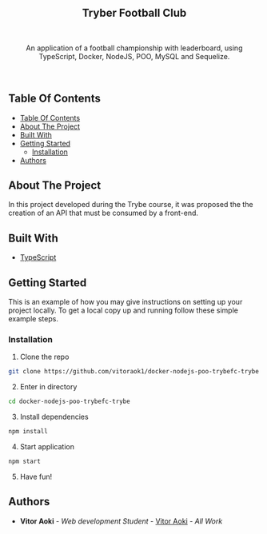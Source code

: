 <p align="center">
  <h2 align="center">Tryber Football Club</h2>
  <br/>
  <p align="center">
    An application of a football championship with leaderboard, using TypeScript, Docker, NodeJS, POO, MySQL and Sequelize.
    <br/>
     <br/>
     <br/>
  </p>
</p>

## Table Of Contents

- [Table Of Contents](#table-of-contents)
- [About The Project](#about-the-project)
- [Built With](#built-with)
- [Getting Started](#getting-started)
  - [Installation](#installation)
- [Authors](#authors)

## About The Project

In this project developed during the Trybe course, it was proposed the the creation of an API that must be consumed by a front-end.

## Built With

- [TypeScript](https://www.typescriptlang.org/)

## Getting Started

This is an example of how you may give instructions on setting up your project locally.
To get a local copy up and running follow these simple example steps.

### Installation

1. Clone the repo

```sh
git clone https://github.com/vitoraok1/docker-nodejs-poo-trybefc-trybe
```

2. Enter in directory

```sh
cd docker-nodejs-poo-trybefc-trybe
```

3. Install dependencies

```sh
npm install
```

4. Start application

```sh
npm start
```

5. Have fun!

## Authors

- **Vitor Aoki** - _Web development Student_ - [Vitor Aoki](https://github.com/vitoraok1/) - _All Work_
